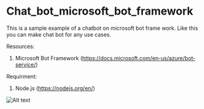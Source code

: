 # Chat_bot_microsoft_bot_framework
This is a sample example of a chatbot on microsoft bot frame work.
Like this you can make chat bot for any use cases.

Resources:
 1. Microsoft Bot Framework (https://docs.microsoft.com/en-us/azure/bot-service/)
 
Requirment:
  1. Node.js (https://nodejs.org/en/)
  
  ![Alt text](img.jpg?raw=true "Screen Shot")
  
